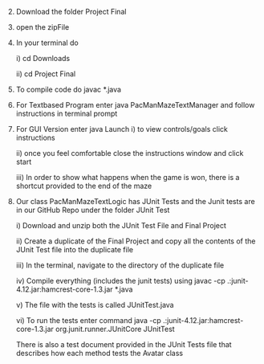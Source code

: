 

 
2) Download the folder Project Final 
3) open the zipFile
4) In your terminal do

	i) cd Downloads
	
	ii) cd Project Final
	
5) To compile code do javac *.java
6) For Textbased Program enter java PacManMazeTextManager and follow instructions in terminal prompt
7) For GUI Version enter java Launch
	i) to view controls/goals click instructions
	
	ii) once you feel comfortable close the instructions window and click start
	
	iii) In order to show what happens when the game is won, there is a shortcut provided to the end of the maze

8) Our class PacManMazeTextLogic has JUnit Tests and the Junit tests are in our GitHub Repo under the folder JUnit Test

	i) Download and unzip both the JUnit Test File and Final Project
	
	ii) Create a duplicate of the Final Project and copy all the contents of the JUnit Test file into the duplicate file
	
	iii) In the terminal, navigate to the directory of the duplicate file
	
	iv) Compile everything (includes the junit tests) using javac -cp .:junit-4.12.jar:hamcrest-core-1.3.jar *.java
	
	v) The file with the tests is called JUnitTest.java
	
	vi) To run the tests enter command java -cp .:junit-4.12.jar:hamcrest-core-1.3.jar org.junit.runner.JUnitCore 
JUnitTest

	
	There is also a test document provided in the JUnit Tests file that describes how each method tests the Avatar class
